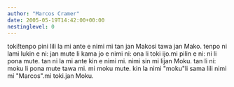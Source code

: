 ```yaml
---
author: "Marcos Cramer"
date: 2005-05-19T14:42:00+00:00
nestinglevel: 0
---
```

toki!tenpo pini lili la mi ante e nimi mi tan jan Makosi tawa jan Mako. tenpo ni lami lukin e ni: jan mute li kama jo e nimi ni: ona li toki ijo.mi pilin e ni: ni li pona mute. tan ni la mi ante kin e nimi mi. nimi sin mi lijan Moku. tan li ni: moku li pona mute tawa mi. mi moku mute. kin la nimi "moku"li sama lili nimi mi "Marcos".mi toki.jan Moku.